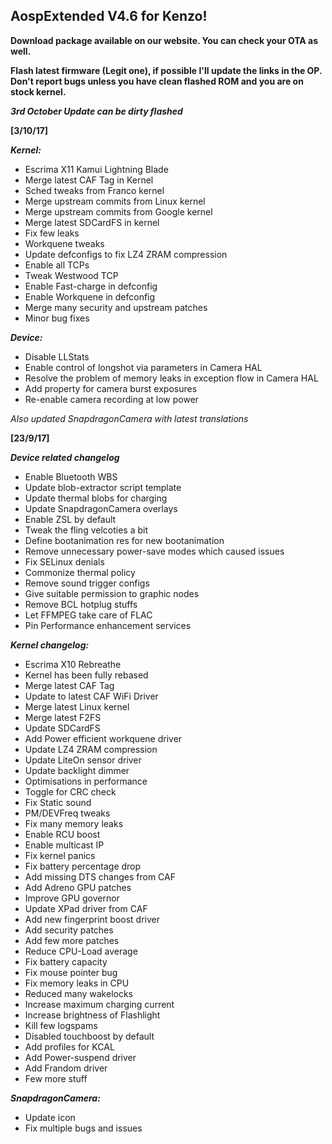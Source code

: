 ## AospExtended V4.6 for Kenzo!

**Download package available on our website. You can check your OTA as well.**

**Flash latest firmware (Legit one), if possible I'll update the links in the OP.
Don't report bugs unless you have clean flashed ROM and you are on stock kernel.**

**_3rd October Update can be dirty flashed_**

**[3/10/17]**

**_Kernel:_**
- Escrima  X11 Kamui Lightning Blade
- Merge latest CAF Tag in Kernel
- Sched tweaks from Franco kernel
- Merge upstream commits from Linux kernel
- Merge upstream commits from Google kernel
- Merge latest SDCardFS in kernel
- Fix few leaks 
- Workquene tweaks
- Update defconfigs to fix LZ4 ZRAM compression
- Enable all TCPs
- Tweak Westwood TCP
- Enable Fast-charge in defconfig
- Enable Workquene in defconfig
- Merge many security and upstream patches
- Minor bug fixes

**_Device:_**
- Disable LLStats
- Enable control of longshot via parameters in Camera HAL
- Resolve the problem of memory leaks in exception flow in Camera HAL
- Add property for camera burst exposures
- Re-enable camera recording at low power

*_Also updated SnapdragonCamera with latest translations_*

 **[23/9/17]**

**_Device related changelog_**
- Enable Bluetooth WBS
- Update blob-extractor script template
- Update thermal blobs for charging
- Update SnapdragonCamera overlays
- Enable ZSL by default
- Tweak the fling velcoties a bit
- Define bootanimation res for new bootanimation
- Remove unnecessary power-save modes which caused issues
- Fix SELinux denials
- Commonize thermal policy
- Remove sound trigger configs
- Give suitable permission to graphic nodes
- Remove BCL hotplug stuffs
- Let FFMPEG take care of FLAC
- Pin Performance enhancement  services


**_Kernel changelog:_**
- Escrima X10 Rebreathe
- Kernel has been fully rebased
- Merge latest CAF Tag
- Update to latest CAF WiFi Driver
- Merge latest Linux kernel
- Merge latest F2FS
- Update SDCardFS
- Add Power efficient workquene driver
- Update LZ4 ZRAM compression 
- Update LiteOn sensor driver
- Update backlight dimmer
- Optimisations in performance 
- Toggle for CRC check
- Fix Static sound
- PM/DEVFreq tweaks
- Fix many memory leaks
- Enable RCU boost
- Enable multicast IP
- Fix kernel panics
- Fix battery percentage drop
- Add missing DTS changes from CAF
- Add Adreno GPU patches
- Improve GPU governor
- Update XPad driver from CAF
- Add new fingerprint boost driver
- Add security patches
- Add few more patches
- Reduce CPU-Load average
- Fix battery capacity
- Fix mouse pointer bug
- Fix memory leaks in CPU
- Reduced many wakelocks
- Increase maximum charging current
- Increase brightness of Flashlight
- Kill few logspams
- Disabled touchboost by default
- Add profiles for KCAL
- Add Power-suspend driver
- Add Frandom driver
- Few more stuff


**_SnapdragonCamera:_**
- Update icon
- Fix multiple bugs and issues
